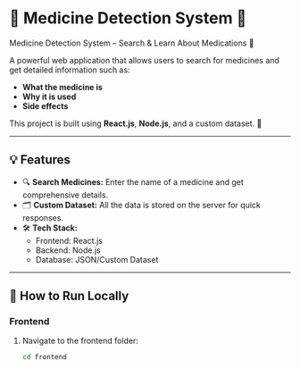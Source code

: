 # 🌟 Medicine Detection System 🌟
Medicine Detection System – Search &amp; Learn About Medications 🌟

A powerful web application that allows users to search for medicines and get detailed information such as:
- **What the medicine is**
- **Why it is used**
- **Side effects**

This project is built using **React.js**, **Node.js**, and a custom dataset. 🚀

---

## 💡 Features
- 🔍 **Search Medicines:** Enter the name of a medicine and get comprehensive details.
- 🗂️ **Custom Dataset:** All the data is stored on the server for quick responses.
- 🛠️ **Tech Stack:** 
  - Frontend: React.js
  - Backend: Node.js
  - Database: JSON/Custom Dataset

---

## 🚀 How to Run Locally

### Frontend
1. Navigate to the frontend folder:
   ```bash
   cd frontend
